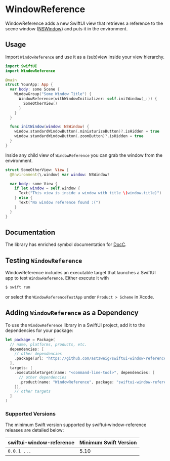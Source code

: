 # WindowReference

WindowReference adds a new SwiftUI view that retrieves a reference to the scene
window ([NSWindow]) and puts it in the environment.

[NSWindow]: https://developer.apple.com/documentation/appkit/nswindow

## Usage
Import `WindowReference` and use it as a (sub)view inside your view hierarchy.

```swift
import SwiftUI
import WindowReference

@main
struct YourApp: App {
  var body: some Scene {
    WindowGroup("Some Window Title") {
      WindowReference(withWindowInitializer: self.initWindow(_:)) {
        SomeOtherView()
      }
    }
  }

  func initWindow(window: NSWindow) {
    window.standardWindowButton(.miniaturizeButton)?.isHidden = true
    window.standardWindowButton(.zoomButton)?.isHidden = true
  }
}
```

Inside any child view of `WindowReference` you can grab the window from the
environment.

```swift
struct SomeOtherView: View {
  @Environment(\.window) var window: NSWindow?

  var body: some View {
    if let window = self.window {
      Text("This view is inside a window with title \(window.title)")
    } else {
      Text("No window reference found :(")
    }
  }
}
```

## Documentation
The library has enriched symbol documentation for [DocC].

[DocC]: https://www.swift.org/documentation/docc/documenting-a-swift-framework-or-package

## Testing `WindowReference`
WindowReference includes an executable target that launches a SwiftUI app to
test `WindowReference`. Either execute it with

```sh
$ swift run
```

or select the `WindowReferenceTestApp` under `Product > Scheme` in Xcode.

## Adding `WindowReference` as a Dependency

To use the `WindowReference` library in a SwiftUI project, add it to the
dependencies for your package:

```swift
let package = Package(
  // name, platforms, products, etc.
  dependencies: [
    // other dependencies
    .package(url: "https://github.com/astzweig/swiftui-window-reference", from: "1.0.0"),
  ],
  targets: [
    .executableTarget(name: "<command-line-tool>", dependencies: [
      // other dependencies
      .product(name: "WindowReference", package: "swiftui-window-reference"),
    ]),
    // other targets
  ]
)
```

### Supported Versions

The minimum Swift version supported by swiftui-window-reference releases are
detailed below:

swiftui-window-reference   | Minimum Swift Version
---------------------------|----------------------
`0.0.1 ...`                | 5.10
